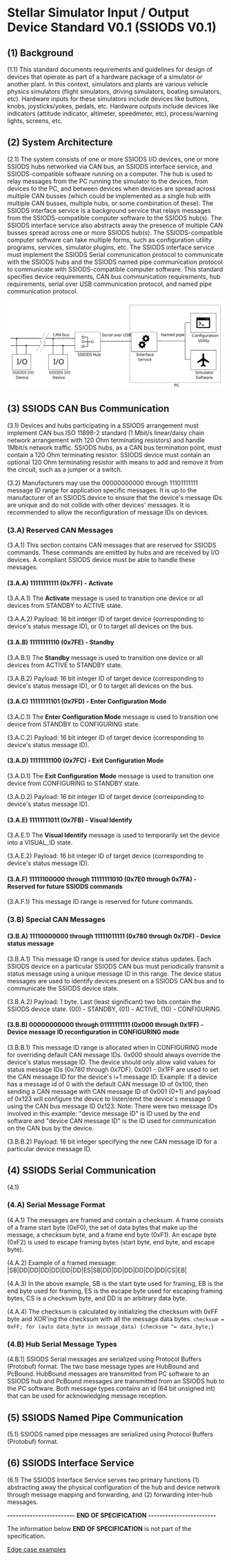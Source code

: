 # Stellar Simulator Input / Output Device Standard V0.1 (SSIODS V0.1)

## (1) Background

(1.1) This standard documents requirements and guidelines for design of devices that operate as part of a hardware package of a simulator or another plant. In this context, simulators and plants are various vehicle physics simulators (flight simulators, driving simulators, boating simulators, etc). Hardware inputs for these simulators include devices like buttons, knobs, joysticks/yokes, pedals, etc. Hardware outputs include devices like indicators (attitude indicator, altimeter, speedmeter, etc), process/warning lights, screens, etc.

## (2) System Architecture

(2.1) The system consists of one or more SSIODS I/O devices, one or more SSIODS hubs networked via CAN bus, an SSIODS interface service, and SSIODS-compatible software running on a computer. The hub is used to relay messages from the PC running the simulator to the devices, from devices to the PC, and between devices when devices are spread across multiple CAN busses (which could be implemented as a single hub with multiple CAN busses, multiple hubs, or some combination of these). The SSIODS interface service is a background service that relays messages from the SSIODS-compatible computer software to the SSIODS hub(s). The SSIODS interface service also abstracts away the presence of multiple CAN busses spread across one or more SSIODS hub(s).  The SSIODS-compatible computer software can take multiple forms, such as configuration utility programs, services, simulator plugins, etc. The SSIODS interface service must implement the SSIODS Serial communication protocol to communicate with the SSIODS hubs and the SSIODS named pipe communication protocol to communicate with SSIODS-compatible computer software. This standard specifies device requirements, CAN bus communication requirements, hub requirements, serial over USB communication protocol, and named pipe communication protocol.

![Diagram showing a series of SSIODS devices connected to a SSIODS hub](./images/system-architecture.svg)

## (3) SSIODS CAN Bus Communication

(3.1) Devices and hubs participating in a SSIODS arrangement must implement CAN bus ISO 11898-2 standard (1 Mbit/s linear/daisy chain network arrangement with 120 Ohm terminating resistors) and handle 1Mbit/s network traffic. SSIODS hubs, as a CAN bus termination point, must contain a 120 Ohm terminating resistor. SSIODS device must contain an optional 120 Ohm terminating resistor with means to add and remove it from the circuit, such as a jumper or a switch.

(3.2) Manufacturers may use the 00000000000 through 11101111111 message ID range for application specific messages. It is up to the manufacturer of an SSIODS device to ensure that the device's message IDs are unique and do not collide with other devices' messages. It is recommended to allow the reconfiguration of message IDs on devices.

### (3.A) Reserved CAN Messages

(3.A.1) This section contains CAN messages that are reserved for SSIODS commands. These commands are emitted by hubs and are received by I/O devices. A compliant SSIODS device must be able to handle these messages.

#### (3.A.A) 11111111111 (0x7FF) - Activate

(3.A.A.1) The **Activate** message is used to transition one device or all devices from STANDBY to ACTIVE state.

(3.A.A.2) Payload: 16 bit integer ID of target device (corresponding to device's status message ID), or 0 to target all devices on the bus.

#### (3.A.B) 11111111110 (0x7FE) - Standby

(3.A.B.1) The **Standby** message is used to transition one device or all devices from ACTIVE to STANDBY state.

(3.A.B.2) Payload: 16 bit integer ID of target device (corresponding to device's status message ID), or 0 to target all devices on the bus.

#### (3.A.C) 11111111101 (0x7FD) - Enter Configuration Mode

(3.A.C.1) The **Enter Configuration Mode** message is used to transition one device from STANDBY to CONFIGURING state.

(3.A.C.2) Payload: 16 bit integer ID of target device (corresponding to device's status message ID).

#### (3.A.D) 11111111100 (0x7FC) - Exit Configuration Mode

(3.A.D.1) The **Exit Configuration Mode** message is used to transition one device from CONFIGURING to STANDBY state.

(3.A.D.2) Payload: 16 bit integer ID of target device (corresponding to device's status message ID).

#### (3.A.E) 11111111011 (0x7FB) - Visual Identify

(3.A.E.1) The **Visual Identify** message is used to temporarily set the device into a VISUAL_ID state.

(3.A.E.2) Payload: 16 bit integer ID of target device (corresponding to device's status message ID).

#### (3.A.F) 11111100000 through 11111111010 (0x7E0 through 0x7FA) - Reserved for future SSIODS commands

(3.A.F.1) This message ID range is reserved for future commands.

### (3.B) Special CAN Messages

#### (3.B.A) 11110000000 through 11111011111 (0x780 through 0x7DF) - Device status message

(3.B.A.1) This message ID range is used for device status updates. Each SSIODS device on a particular SSIODS CAN bus must periodically transmit a status message using a unique message ID in this range. The device status messages are used to identify devices present on a SSIODS CAN bus and to communicate the SSIODS device state.

(3.B.A.2) Payload: 1 byte. Last (least significant) two bits contain the SSIODS device state. (00) - STANDBY, (01) - ACTIVE, (10) - CONFIGURING.

#### (3.B.B) 00000000000 through 01111111111 (0x000 through 0x1FF) - Device message ID reconfiguration in CONFIGURING mode

(3.B.B.1) This message ID range is allocated when in CONFIGURING mode for overriding default CAN message IDs. 0x000 should always override the device's status message ID. The device should only allow valid values for status message IDs (0x780 through 0x7DF). 0x001 - 0x1FF are used to set the CAN message ID for the device's i+1 message ID. Example: If a device has a message id of 0 with the default CAN message ID of 0x100, then sending a CAN message with CAN message ID of 0x001 (0+1) and payload of 0x123 will configure the device to listen/emit the device's message 0 using the CAN bus message ID 0x123. Note: There were two message IDs involved in this example: "device message ID" is ID used by the end software and "device CAN message ID" is the ID used for communication on the CAN bus by the device.

(3.B.B.2) Payload: 16 bit integer specifying the new CAN message ID for a particular device message ID.

## (4) SSIODS Serial Communication

(4.1) 

### (4.A) Serial Message Format

(4.A.1) The messages are framed and contain a checksum. A frame consists of a frame start byte (0xF0), the set of data bytes that make up the message, a checksum byte, and a frame end byte (0xF1). An escape byte (0xF2) is used to escape framing bytes (start byte, end byte, and escape byte).

(4.A.2) Example of a framed message: |SB|DD|DD|DD|DD|DD|DD|ES|SB|DD|DD|DD|DD|DD|DD|CS|EB|

(4.A.3) In the above example, SB is the start byte used for framing, EB is the end byte used for framing, ES is the escape byte used for escaping framing bytes, CS is a checksum byte, and DD is an arbitrary data byte.

(4.A.4) The checksum is calculated by initializing the checksum with 0xFF byte and XOR'ing the checksum with all the message data bytes. `checksum = 0xFF; for (auto data_byte in message_data) {checksum ^= data_byte;}`

### (4.B) Hub Serial Message Types

(4.B.1) SSIODS Serial messages are serialized using Protocol Buffers (Protobuf) format. The two base message types are HubBound and PcBound. HubBound messages are transmitted from PC software to an SSIODS hub and PcBound messages are transmitted from an SSIODS hub to the PC software. Both message types contains an id (64 bit unsigned int) that can be used for acknowledging message reception.

## (5) SSIODS Named Pipe Communication

(5.1) SSIODS named pipe messages are serialized using Protocol Buffers (Protobuf) format.

## (6) SSIODS Interface Service

(6.1) The SSIODS Interface Service serves two primary functions (1) abstracting away the physical configuration of the hub and device network through message mapping and forwarding, and (2) forwarding inter-hub messages.


**------------------------** **END OF SPECIFICATION** **------------------------**

The information below **END OF SPECIFICATION** is not part of the specification.

[Edge case examples](./edge-case-examples.md)
